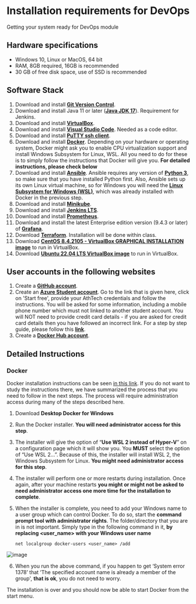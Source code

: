 # Installation requirements for DevOps
Getting your system ready for DevOps module
&nbsp;
&nbsp;

## Hardware specifications
- Windows 10, Linux or MacOS, 64 bit
- RAM, 8GB required, 16GB is recommended
- 30 GB of free disk space, use of SSD is recommended

## Software Stack
1. Download and install **[Git Version Control](https://git-scm.com/downloads)**.
2. Download and install Java 11 or later (**[Java JDK 17](https://www.oracle.com/java/technologies/downloads/#jdk17-windows)**). Requirement for Jenkins.
3. Download and install **[VirtualBox](https://www.virtualbox.org/wiki/Downloads)**.
4. Download and install **[Visual Studio Code](https://code.visualstudio.com/)**. Needed as a code editor.
5. Download and install **[PuTTY ssh client](https://www.putty.org/)**.
6. Download and install **[Docker](https://www.docker.com/products/docker-desktop)**. Depending on your hardware or operating system, Docker might ask you to enable CPU virtualization support and install Windows Subsystem for Linux, WSL. All you need to do for these is to simply follow the instructions that Docker will give you. **For detailed instructions, please check below**
7. Download and install **[Ansible](https://docs.ansible.com/ansible/latest/installation_guide/intro_installation.html#installing-and-upgrading-ansible)**. Ansible requires any version of **[Python 3](https://www.python.org/downloads/windows/)**, so make sure that you have installed Python first. Also, Ansible sets up its own Linux virtual machine, so for Windows you will need the **[Linux Subsystem for Windows (WSL)](https://learn.microsoft.com/en-us/windows/wsl/install)**, which was already installed with Docker in the previous step.
8. Download  and install **[Minikube](https://minikube.sigs.k8s.io/docs/start/)**.
9. Download and install **[Jenkins LTS](https://www.jenkins.io/download/)**.
10. Download and install **[Prometheus](https://prometheus.io/download/)**.
11. Download and install the latest Enterprise edition version (9.4.3 or later) of **[Grafana](https://grafana.com/grafana/download)**.
12. Download **[Terraform](https://www.terraform.io/downloads.html)**. Installation will be done within class.
13. Download **[CentOS 8.4.2105 - VirtualBox GRAPHICAL INSTALLATION image](https://www.linuxvmimages.com/images/centos-8/)** to run in VirtualBox.
14. Download **[Ubuntu 22.04 LTS VirtualBox image](https://www.linuxvmimages.com/images/ubuntu-2204/)** to run in VirtualBox.

## User accounts in the following websites
1. Create a **[GitHub account](https://github.com/join)**.
2. Create an **[Azure Student account](https://azure.microsoft.com/en-us/free/students/)**. Go to the link that is given here, click on 'Start free', provide your AthTech credentials and follow the instructions. You will be asked for some information, including a mobile phone number which must not linked to another student account. You will NOT need to provide credit card details - if you are asked for credit card details then you have followed an incorrect link. For a step by step guide, please follow this **[link](https://github.com/codehub-learn/development-environment-setup/blob/main/Azure_Student_Trial.md)**.
3. Create a **[Docker Hub account](https://hub.docker.com/)**.


## Detailed Instructions

### Docker

Docker installation instructions can be seen [in this link](https://docs.docker.com/desktop/install/windows-install/). If you do not want to study the instructions there, we have summarized the process that you need to follow in the next steps. The process will require administration access during many of the steps described here.

1. Download **Desktop Docker for Windows**

2. Run the Docker installer. **You will need administrator access for this step**.

3. The installer will give the option of “**Use WSL 2 instead of Hyper-V**” on a configuration page which it will show you. You **MUST** select the option of “Use WSL 2…”.  Because of this, the installer will install WSL 2, the Windows Subsystem for Linux. **You might need administrator access for this step**.

4. The installer will perform one or more restarts during installation. Once again, after your machine restarts **you might or might not be asked to need administrator access one more time for the installation to complete**.

5. When the installer is complete, you need to add your Windows name to a user group which can control Docker. To do so, start the **command prompt tool with administrator rights**. The folder/directory that you are in is not important. Simply type in the following command in it, **by replacing <user_name> with your Windows user name**
   ```
   net localgroup docker-users <user_name> /add
   ```                                                   
![image](https://user-images.githubusercontent.com/92853201/191688879-960e1b84-9bcd-41e7-aea1-514ecf81a5a6.png)

6.	When you run the above command, if you happen to get ‘System error 1378’ that ‘The specified account name is already a member of the group', **that is ok**, you do not need to worry.

The installation is over and you should now be able to start Docker from the start menu.


